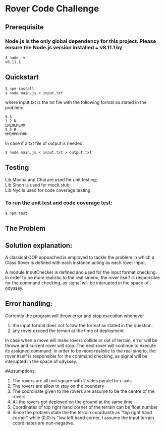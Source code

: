 # Rover Code Challenge
## Prerequisite
### Node.js is the only global dependency for this project. Please ensure the Node.js version installed  = v8.11.1 by

    $ node -v
    v8.11.1

## Quickstart

    $ npm install
    $ node main.js < input.txt

where input.txt is the txt file with the following format as stated in the problem:
    
    5 5
    1 2 N
    LMLMLMLMM
    3 3 E
    MMRMMRMRRM

In case if a txt file of output is needed:

    $ node main.js < input.txt > output.txt

## Testing
Lib Mocha and Chai are used for unit testing; \
Lib Sinon is used for mock stub; \
Lib Nyc is used for code coverage testing.
### To run the unit test and code coverage test:

    $ npm test

## The Problem

## Solution explanation:
A classical OOP appoached is employed to tackle the problem in which a Class Rover is defined with each instance acting as each rover input.

A module InputChecker is defined and used for the input format checking. 
In order to be more realistic to the real sinerio, the rover itself is responsible for the command checking, as signal will be interupted in the space of odyssey.

## Error handling:
Currently the program will throw error and stop execution whenever 
1. the input format does not follow the format as stated in the question.
2. any rover exceed the terrain at the time of deployment

In case when a move will make rovers collide or out of terrain, error will be thrown and current rover will stop. The next rover will continue to execute its assigned command.
In order to be more realistic to the real sinerio, the rover itself is responsible for the command checking, as signal will be interupted in the space of odyssey.

#Assumptions:
1. The rovers are all unit square with 2 sides paralel to x-axis
2. The rovers are allow to stay on the boundary
3. The coordinate given to the rovers are assume to be the centre of the rovers
4. All the rovers got deployed on the ground at the same time
5. Coordinates of top right hand corner of the terrain can be float number
6. Since the problem state the the terrain coordiante as "top right hand corner" while (0,0) is "low left hand corner, I assume the input terrain coordinates are non-negative.
